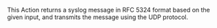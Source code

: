 This Action returns a syslog message in RFC 5324 format based on the given input,
and transmits the message using the UDP protocol.
